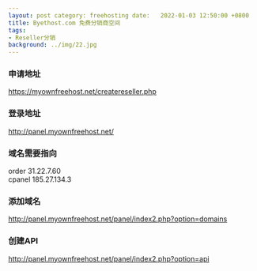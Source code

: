 ```yaml
---
layout: post category: freehosting date:   2022-01-03 12:50:00 +0800
title: Byethost.com 免费分销商空间
tags:
- Reseller分销
background: ../img/22.jpg
---
```



### 申请地址<br>
https://myownfreehost.net/createreseller.php

### 登录地址
http://panel.myownfreehost.net/

### 域名需要指向
order 31.22.7.60<br>
cpanel 185.27.134.3<br>

### 添加域名
http://panel.myownfreehost.net/panel/index2.php?option=domains

### 创建API
http://panel.myownfreehost.net/panel/index2.php?option=api